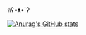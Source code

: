 ฅʕ•ᴥ•`ʔ


[![Anurag's GitHub stats](https://github-readme-stats.vercel.app/api?username=lichirea)](https://github.com/anuraghazra/github-readme-stats)
